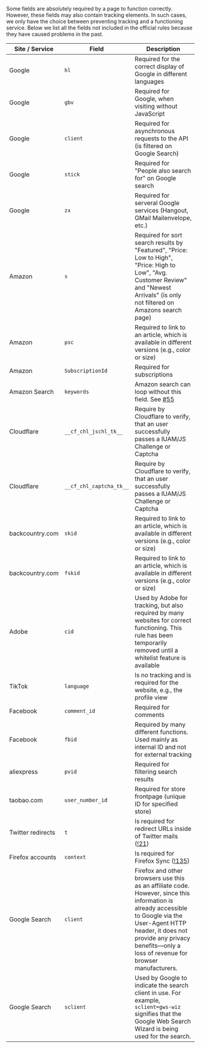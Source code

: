 Some fields are absolutely required by a page to function correctly. However, these fields may also contain tracking elements. In such cases, we only have the choice between preventing tracking and a functioning service. Below we list all the fields not included in the official rules because they have caused problems in the past.

| **Site / Service** 	| **Field**             	| **Description**                                                                                                                                                                         	|
|--------------------	|-----------------------	|-----------------------------------------------------------------------------------------------------------------------------------------------------------------------------------------	|
| Google             	| `hl`                    	| Required for the correct display of Google in different languages                                                                                                                       	|
| Google             	| `gbv`                   	| Required for Google, when visiting without JavaScript                                                                                                                                   	|
| Google             	| `client`                	| Required for asynchronous requests to the API (is filtered on Google Search)                                                                                                            	|
| Google             	| `stick`                 	| Required for "People also search for" on Google search                                                                                                                                  	|
| Google             	| `zx`                 	    | Required for serveral Google services (Hangout, GMail Mailenvelope, etc.)                                                                                                                                 	|
| Amazon             	| `s`                     	| Required for sort search results by "Featured", "Price: Low to High", "Price: High to Low", "Avg. Customer Review" and "Newest Arrivals"  (is only not filtered on Amazons search page) 	|
| Amazon             	| `psc`                   	| Required to link to an article, which is available in different versions (e.g., color or size)                                                                                          	|
| Amazon             	| `SubscriptionId`        	| Required for subscriptions                                                                                                                                                              	|
| Amazon Search      	| `keywords`              	| Amazon search can loop without this field. See [#55](https://gitlab.com/ClearURLs/rules/-/issues/55)                                                                                                                            	|
| Cloudflare         	| `__cf_chl_jschl_tk__`   	| Require by Cloudflare to verify, that an user successfully passes a IUAM/JS Challenge or Captcha                                                                                        	|
| Cloudflare         	| `__cf_chl_captcha_tk__` 	| Require by Cloudflare to verify, that an user successfully passes a IUAM/JS Challenge or Captcha                                                                                        	|
| backcountry.com    	| `skid`                  	| Required to link to an article, which is available in different versions (e.g., color or size)                                                                                          	|
| backcountry.com    	| `fskid`                 	| Required to link to an article, which is available in different versions (e.g., color or size)                                                                                          	|
| Adobe              	| `cid`                   	| Used by Adobe for tracking, but also required by many websites for correct functioning. This rule has been temporarily removed until a whitelist feature is available                   	|
| TikTok             	| `language`              	| Is no tracking and is required for the website, e.g., the profile view                                                                                                                  	|
| Facebook           	| `comment_id`            	| Required for comments                                                                                                                                                                   	|
| Facebook           	| `fbid`                  	| Required by many different functions. Used mainly as internal ID and not for external tracking                                                                                          	|
| aliexpress         	| `pvid`                  	| Required for filtering search results                                                                                                                                                   	|
| taobao.com         	| `user_number_id`        	| Required for store frontpage (unique ID for specified store)                                                                                                                            	|
| Twitter redirects     | `t`                     	| Is required for redirect URLs inside of Twitter mails ([!21](https://gitlab.com/ClearURLs/rules/-/merge_requests/21))                                                                                                                                      	|
| Firefox accounts     | `context`                     	| Is required for Firefox Sync ([!135](https://github.com/ClearURLs/Rules/pull/135))                                                                                                                                      	|
| Google Search     | `client`                     	| Firefox and other browsers use this as an affiliate code. However, since this information is already accessible to Google via the User-Agent HTTP header, it does not provide any privacy benefits—only a loss of revenue for browser manufacturers. |
| Google Search     | `sclient`                     	|Used by Google to indicate the search client in use. For example, `sclient=gws-wiz` signifies that the Google Web Search Wizard is being used for the search. |